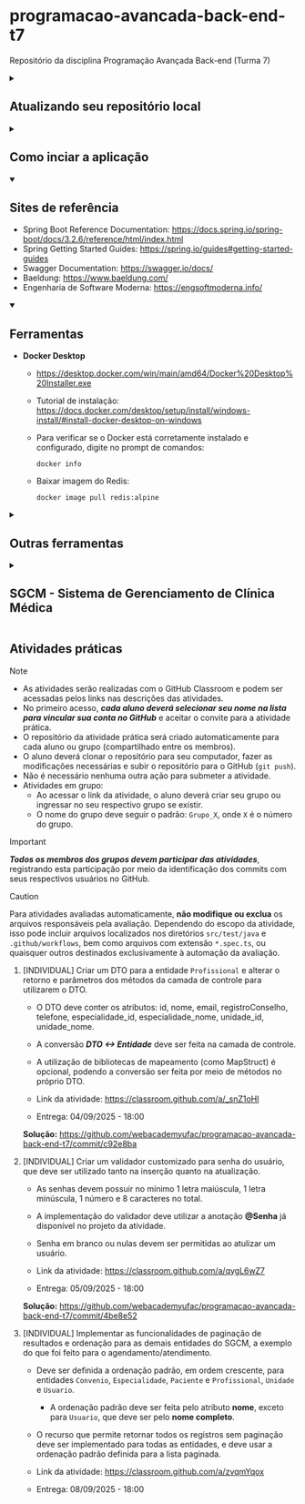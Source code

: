 # programacao-avancada-back-end-t7

Repositório da disciplina Programação Avançada Back-end (Turma 7)

<details>

<summary>
    <h2>Atualizando seu repositório local</h2>
</summary>

O código produzido em sala de aula, e compartilhado neste repositório, pode ser atualizado em seu repositório local com o comando:

```console
git pull
```

No entanto, se você fez alterações no seu repositório local, o comando acima pode gerar conflitos. Para evitar lidar com isso, você pode forçar uma atualização com o repositório remoto por meio dos comandos:

```console
git fetch origin
git reset --hard origin/main
```

O primeiro comando recebe as atualizações mais recentes do repositório remoto, e o segundo descarta todas as alterações locais e atualiza com o histórico mais recente do repositório remoto (branch main).

</details>

<details>

<summary>
    <h2>Como inciar a aplicação</h2>
</summary>

A aplicação back-end pode ser iniciada pelo Spring Boot Dashboard ou diretamente com o Maven.

1. No Spring Boot Dashboard, clicar em "Run" na aplicação "sgcmapi".

2. No prompt de comandos, a partir do diretório `./sgcmapi`:

    a. Para iniciar a aplicação com o Maven:

    ```console
    mvn spring-boot:run
    ```

    Ou

    b. Para compilar o pacote e depois executar o JAR gerado:

    ```console
    mvn package
    java -jar target\sgcmapi.jar
    ```

A aplicação vai iniciar no endereço <http://localhost:9000/>, com acesso local a base de dados MySQL, por meio da porta padrão 3306, além de usuário e senha "root".

</details>

<details open>

<summary>
    <h2>Sites de referência</h2>
</summary>

- Spring Boot Reference Documentation: <https://docs.spring.io/spring-boot/docs/3.2.6/reference/html/index.html>
- Spring Getting Started Guides: <https://spring.io/guides#getting-started-guides>
- Swagger Documentation: <https://swagger.io/docs/>
- Baeldung: <https://www.baeldung.com/>
- Engenharia de Software Moderna: <https://engsoftmoderna.info/>

</details>

<details open>

<summary>
    <h2>Ferramentas</h2>
</summary>

- **Docker Desktop**
  - <https://desktop.docker.com/win/main/amd64/Docker%20Desktop%20Installer.exe>
  - Tutorial de instalação: <https://docs.docker.com/desktop/setup/install/windows-install/#install-docker-desktop-on-windows>
  - Para verificar se o Docker está corretamente instalado e configurado, digite no prompt de comandos:

    ```console
    docker info
    ```
  
  - Baixar imagem do Redis:

    ```console
    docker image pull redis:alpine
    ```

</details>

<details>

<summary>
    <h2>Outras ferramentas</h2>
</summary>

- **Visual Studio Code**
  - <https://code.visualstudio.com/Download>
- **Live Server (Extensão do VS Code)**
  - <https://marketplace.visualstudio.com/items?itemName=ritwickdey.LiveServer>
- **Extension Pack for Java (Extensão do VS Code)**
  - <https://marketplace.visualstudio.com/items?itemName=vscjava.vscode-java-pack>
- **Spring Boot Extension Pack (Extensão do VS Code)**
  - <https://marketplace.visualstudio.com/items?itemName=pivotal.vscode-boot-dev-pack>
- **XML (Extensão do VS Code)**
  - <https://marketplace.visualstudio.com/items?itemName=redhat.vscode-xml>
- **Angular Language Service (Extensão do VS Code)**
  - <https://marketplace.visualstudio.com/items?itemName=Angular.ng-template>
- **Git**
  - <https://git-scm.com/downloads>
- **Postman**
  - <https://www.postman.com/downloads/>
  - Link para download da coleção compartilhada (contendo requisições utilizadas nas aulas): <https://api.postman.com/collections/19704449-95075334-fa15-4985-ac6e-9d6f1a466648?access_key=PMAT-01K021V113PRMPADCVRQYQE95D>
    - Para importar a coleção no Postman, clique em `Import` e cole o link acima.
- **JDK 17**
  - Para verificar se o JDK está corretamente instalado e configurado, digite no prompt de comandos:

    ```console
    javac -version
    ```

  - Se necessário, realizar a instalação e configuração:
    - Link para download: <https://github.com/adoptium/temurin17-binaries/releases/download/jdk-17.0.16%2B8/OpenJDK17U-jdk_x64_windows_hotspot_17.0.16_8.msi>
    - Criar a variável de ambiente JAVA_HOME configurada para o diretório de instalação do JDK. Exemplo: “C:\Program Files\Eclipse Adoptium\jdk-17.0.16.8-hotspot”.
    - Adicionar “%JAVA_HOME%\bin” na variável de ambiente PATH.
    - Tutorial de configuração: <https://mkyong.com/java/how-to-set-java_home-on-windows-10/>
- **Maven**
  - Para verificar se o Maven está corretamente instalado e configurado, digite no prompt de comandos:

    ```console
    mvn -version
    ```

  - Se necessário, realizar a instalação e configuração:
    - Link para download: <https://dlcdn.apache.org/maven/maven-3/3.8.8/binaries/apache-maven-3.8.8-bin.zip>
    - Adicionar o diretório de instalação do Maven na variável de ambiente PATH. Exemplo: “C:\apache-maven\bin”.
    - Tutorial de instalação: <https://mkyong.com/maven/how-to-install-maven-in-windows/>
- **MySQL**
  - Verificar se o MySQL está funcionando:
    - Para tentar conectar no MySQL, no prompt de comandos digite:

      ```console
      mysql -u root -p
      ```

    - Tentar acessar com senha em branco ou senha igual ao nome de usuário (root).
    - Tutorial para resetar a senha de root, caso necessário: <https://dev.mysql.com/doc/mysql-windows-excerpt/8.0/en/resetting-permissions-windows.html>
  - Remova o banco de dados `sgcm`, se existir:
    - No prompt de comandos digite:
  
      ```console
      mysql -u root -p
      ```
  
    - Ao conectar no MySQL, execute a seguinte instrução SQL:

      ```sql
      DROP DATABASE sgcm;
      ```
  
  - Se necessário, realizar a instalação:
    - Link para download: <https://dev.mysql.com/downloads/file/?id=516927>
    - [Tutorial de instalação](https://github.com/webacademyufac/tutoriais/blob/main/mysql/mysql.md)
- **Node.js (e npm)**
  - Versão 20 (LTS).
  - Para verificar a versão do Node.js, no prompt de comandos digite:

    ```console
    node --version
    ```

  - Link para download: <https://nodejs.org/dist/v20.14.0/node-v20.14.0-x64.msi>
- **Angular CLI**
  - Versão 19.
  - Para verificar a versão do Angular CLI, no prompt de comandos digite:

    ```console
    ng version
    ```

  - Tutorial de instalação: <https://v19.angular.io/guide/setup-local>
  - Para instalar o Angular CLI, no prompt de comandos digite:

    ```console
    npm i -g @angular/cli@19.2.15
    ```

</details>

<details>

<summary>
    <h2>SGCM - Sistema de Gerenciamento de Clínica Médica</h2>
</summary>

A demonstração de uso das ferramentas e tecnologias abordadas na capacitação é baseada em um projeto de exemplo, o SGCM. A documentação básica deste projeto está disponível [em outro repositório](https://github.com/webacademyufac/sgcmdocs) e aborda os seguintes tópicos:

- [Principais funcionalidades](https://github.com/webacademyufac/sgcmdocs#principais-funcionalides)
- [Histórias de usuário](https://github.com/webacademyufac/sgcmdocs#histórias-de-usuário)
- [Diagrama de Classes](https://github.com/webacademyufac/sgcmdocs#diagrama-de-classes)
- [Diagrama Entidade Relacionamento](https://github.com/webacademyufac/sgcmdocs#diagrama-entidade-relacionamento)

</details>

## Atividades práticas

> [!NOTE]
>
> - As atividades serão realizadas com o GitHub Classroom e podem ser acessadas pelos links nas descrições das atividades.
> - No primeiro acesso, _**cada aluno deverá selecionar seu nome na lista para vincular sua conta no GitHub**_ e aceitar o convite para a atividade prática.
> - O repositório da atividade prática será criado automaticamente para cada aluno ou grupo (compartilhado entre os membros).
> - O aluno deverá clonar o repositório para seu computador, fazer as modificações necessárias e subir o repositório para o GitHub (`git push`).
> - Não é necessário nenhuma outra ação para submeter a atividade.
> - Atividades em grupo:
>   - Ao acessar o link da atividade, o aluno deverá criar seu grupo ou ingressar no seu respectivo grupo se existir.
>   - O nome do grupo deve seguir o padrão: `Grupo_X`, onde `X` é o número do grupo.

> [!IMPORTANT]
> _**Todos os membros dos grupos devem participar das atividades**_, registrando esta participação por meio da identificação dos commits com seus respectivos usuários no GitHub.

> [!CAUTION]
> Para atividades avaliadas automaticamente, **não modifique ou exclua** os arquivos responsáveis pela avaliação. Dependendo do escopo da atividade, isso pode incluir arquivos localizados nos diretórios `src/test/java` e `.github/workflows`, bem como arquivos com extensão `*.spec.ts`, ou quaisquer outros destinados exclusivamente à automação da avaliação.

1. [INDIVIDUAL] Criar um DTO para a entidade `Profissional` e alterar o retorno e parâmetros dos métodos da camada de controle para utilizarem o DTO.

    - O DTO deve conter os atributos: id, nome, email, registroConselho, telefone, especialidade_id, especialidade_nome, unidade_id, unidade_nome.
    - A conversão _**DTO <-> Entidade**_ deve ser feita na camada de controle.
    - A utilização de bibliotecas de mapeamento (como MapStruct) é opcional, podendo a conversão ser feita por meio de métodos no próprio DTO.

    - Link da atividade: <https://classroom.github.com/a/_snZ1oHl>
    - Entrega: 04/09/2025 - 18:00

    **Solução:** <https://github.com/webacademyufac/programacao-avancada-back-end-t7/commit/c92e8ba>

2. [INDIVIDUAL] Criar um validador customizado para senha do usuário, que deve ser utilizado tanto na inserção quanto na atualização.

    - As senhas devem possuir no mínimo 1 letra maiúscula, 1 letra minúscula, 1 número e 8 caracteres no total.
    - A implementação do validador deve utilizar a anotação **@Senha** já disponível no projeto da atividade.
    - Senha em branco ou nulas devem ser permitidas ao atulizar um usuário.

    - Link da atividade: <https://classroom.github.com/a/qygL6wZ7>
    - Entrega: 05/09/2025 - 18:00

    **Solução:** <https://github.com/webacademyufac/programacao-avancada-back-end-t7/commit/4be8e52>

3. [INDIVIDUAL] Implementar as funcionalidades de paginação de resultados e ordenação para as demais entidades do SGCM, a exemplo do que foi feito para o agendamento/atendimento.

    - Deve ser definida a ordenação padrão, em ordem crescente, para entidades `Convenio`, `Especialidade`, `Paciente` e `Profissional`, `Unidade` e `Usuario`.
      - A ordenação padrão deve ser feita pelo atributo **nome**, exceto para `Usuario`, que deve ser pelo **nome completo**.
    - O recurso que permite retornar todos os registros sem paginação deve ser implementado para todas as entidades, e deve usar a ordenação padrão definida para a lista paginada.

    - Link da atividade: <https://classroom.github.com/a/zvqmYqox>
    - Entrega: 08/09/2025 - 18:00
